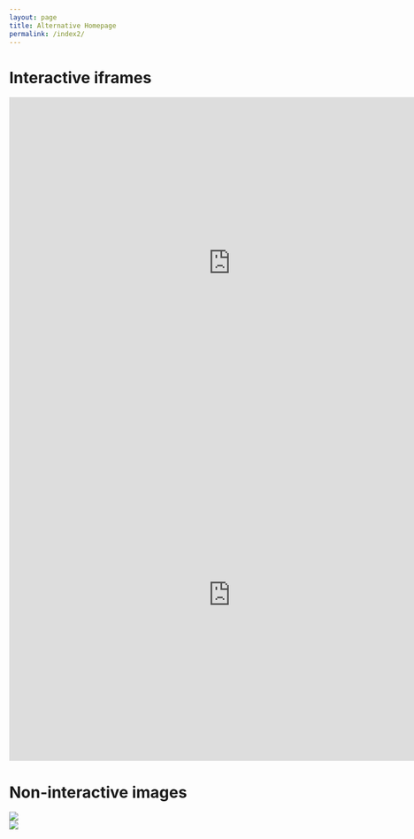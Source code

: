 ```yaml
---
layout: page
title: Alternative Homepage
permalink: /index2/
---
```


# Interactive iframes
<div class="iframe-container">
<iframe src="https://snapshot.raintank.io/dashboard-solo/snapshot/2rV3Jwpu2jheZmtPf7Pa0VNwb1zTl6zi?orgId=2&panelId=4&from=1556133243456&to=1558725243457&theme=light" width="800" height="600" frameborder="0"></iframe>
</div>
<div class="iframe-container">
<iframe src="https://snapshot.raintank.io/dashboard-solo/snapshot/2rV3Jwpu2jheZmtPf7Pa0VNwb1zTl6zi?orgId=2&panelId=7&from=1556133243456&to=1558725243457&theme=light" width="800" height="600" frameborder="0"></iframe>
</div>

# Non-interactive images
<div class="container">
<div class="row">
<img src="https://snapshot.raintank.io/render/dashboard-solo/snapshot/2rV3Jwpu2jheZmtPf7Pa0VNwb1zTl6zi?orgId=2&panelId=4&theme=light&width=1000&height=500" />
</div>
<div class="row">
<img src="https://snapshot.raintank.io/render/dashboard-solo/snapshot/2rV3Jwpu2jheZmtPf7Pa0VNwb1zTl6zi?orgId=2&panelId=7&theme=light&width=1000&height=500" />
</div>
</div>
